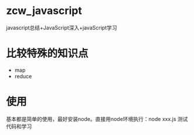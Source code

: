 # zcw_javascript
javascript总结+JavaScript深入+javaScript学习
# 比较特殊的知识点
* map
* reduce
# 使用

基本都是简单的使用，最好安装node。直接用node环境执行：node xxx.js 测试代码和学习
